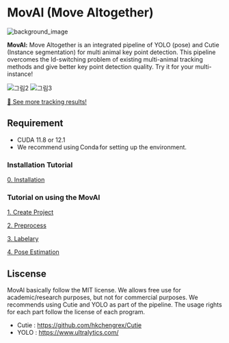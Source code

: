 # MovAl (Move Altogether)
![background_image](https://github.com/user-attachments/assets/d3af7702-ae83-4f63-95d7-0907b87eeac7)

**MovAl:** Move Altogether is an integrated pipeline of YOLO (pose) and Cutie (Instance segmentation) for multi animal key point detection. 
This pipeline overcomes the Id-switching problem of existing multi-animal tracking methods and give better key point detection quality. Try it for your multi-instance!

![그림2](https://github.com/user-attachments/assets/c5652ecb-3ee8-402a-8a71-4e1059db3ea8)
![그림3](https://github.com/user-attachments/assets/c4d4b78c-3bfe-4d05-8835-f48ba638381d)

[🔗 See more tracking results!](https://github.com/coldlabkaist/MovAl/tutorial/Tracking_Result)

## Requirement
- CUDA 11.8 or 12.1
- We recommend using Conda for setting up the environment.

### Installation Tutorial
[0. Installation](https://github.com/coldlabkaist/MovAl/tutorial/0_Installation)

### Tutorial on using the MovAl
[1. Create Project](https://github.com/coldlabkaist/MovAl/tutorial/1_Create_Project)

[2. Preprocess](https://github.com/coldlabkaist/MovAl/tutorial/2_Preprocess)

[3. Labelary](https://github.com/coldlabkaist/MovAl/tutorial/3_Labelary)

[4. Pose Estimation](https://github.com/coldlabkaist/MovAl/tutorial/4_Pose_Estimation)


## Liscense
MovAl basically follow the MIT license. We allows free use for academic/research purposes, but not for commercial purposes.
We recommends using Cutie and YOLO as part of the pipeline. The usage rights for each part follow the license of each program. 
- Cutie : https://github.com/hkchengrex/Cutie
- YOLO : https://www.ultralytics.com/
